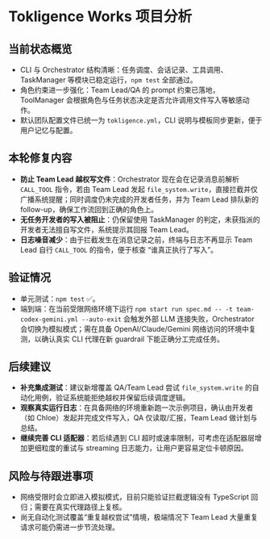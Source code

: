 # Tokligence Works 项目分析

## 当前状态概览
- CLI 与 Orchestrator 结构清晰：任务调度、会话记录、工具调用、TaskManager 等模块已稳定运行，`npm test` 全部通过。
- 角色约束进一步强化：Team Lead/QA 的 prompt 约束已落地，ToolManager 会根据角色与任务状态决定是否允许调用文件写入等敏感动作。
- 默认团队配置文件已统一为 `tokligence.yml`，CLI 说明与模板同步更新，便于用户记忆与配置。

## 本轮修复内容
- **防止 Team Lead 越权写文件**：Orchestrator 现在会在记录消息前解析 `CALL_TOOL` 指令，若由 Team Lead 发起 `file_system.write`，直接拦截并仅广播系统提醒；同时调度仍未完成的开发者任务，并为 Team Lead 排队新的 follow-up，确保工作流回到正确的角色上。
- **无任务开发者的写入被阻止**：仍保留使用 TaskManager 的判定，未获指派的开发者无法擅自写文件，系统提示其回报 Team Lead。
- **日志噪音减少**：由于拦截发生在消息记录之前，终端与日志不再显示 Team Lead 自行 `CALL_TOOL` 的指令，便于核查 “谁真正执行了写入”。

## 验证情况
- 单元测试：`npm test` ✅。
- 端到端：在当前受限网络环境下运行 `npm start run spec.md -- -t team-codex-gemini.yml --auto-exit` 会触发外部 LLM 连接失败，Orchestrator 会切换为模拟模式；需在具备 OpenAI/Claude/Gemini 网络访问的环境中复测，以确认真实 CLI 代理在新 guardrail 下能正确分工完成任务。

## 后续建议
- **补充集成测试**：建议新增覆盖 QA/Team Lead 尝试 `file_system.write` 的自动化用例，验证系统能拒绝越权并保留后续调度逻辑。
- **观察真实运行日志**：在具备网络的环境重新跑一次示例项目，确认由开发者（如 Chloe）发起并完成文件写入，QA 仅读取/汇报，Team Lead 做计划与总结。
- **继续完善 CLI 适配器**：若后续遇到 CLI 超时或速率限制，可考虑在适配器层增加更细粒度的重试与 streaming 日志能力，让用户更容易定位卡顿原因。

## 风险与待跟进事项
- 网络受限时会立即进入模拟模式，目前只能验证拦截逻辑没有 TypeScript 回归；需要在真实代理路径上复核。
- 尚无自动化测试覆盖“重复越权尝试”情境，极端情况下 Team Lead 大量重复请求可能仍需进一步节流处理。
